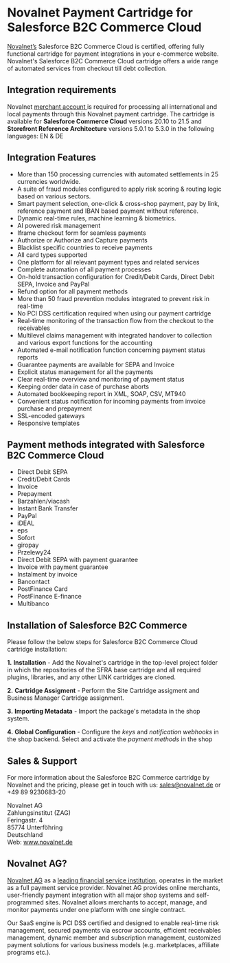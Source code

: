 # Novalnet Payment Cartridge for Salesforce B2C Commerce Cloud
<a href="https://www.novalnet.de/">Novalnet’s</a> Salesforce B2C Commerce Cloud is certified, offering fully functional cartridge for payment integrations in your e-commerce website. Novalnet's Salesforce B2C Commerce Cloud cartridge offers a wide range of automated services from checkout till debt collection.

## Integration requirements
Novalnet <a href="https://www.novalnet.de/"> merchant account </a> is required for processing all international and local payments through this Novalnet payment cartridge. The cartridge is available for **Salesforce Commerce Cloud** versions 20.10 to 21.5 and **Storefront Reference Architecture** versions 5.0.1 to 5.3.0 in the following languages: EN & DE

## Integration Features
- More than 150 processing currencies with automated settlements in 25 currencies worldwide.
- A suite of fraud modules configured to apply risk scoring & routing logic based on various sectors.
- Smart payment selection, one-click & cross-shop payment, pay by link, reference payment and IBAN based payment without reference.
- Dynamic real-time rules, machine learning & biometrics.
- AI powered risk management
- Iframe checkout form for seamless payments
- Authorize or Authorize and Capture payments
- Blacklist specific countries to receive payments
- All card types supported
-	One platform for all relevant payment types and related services
-	Complete automation of all payment processes
-	On-hold transaction configuration for Credit/Debit Cards, Direct Debit SEPA, Invoice and PayPal
-	Refund option for all payment methods
-	More than 50 fraud prevention modules integrated to prevent risk in real-time
-	No PCI DSS certification required when using our payment cartridge
-	Real-time monitoring of the transaction flow from the checkout to the receivables
-	Multilevel claims management with integrated handover to collection and various export functions for the accounting
-	Automated e-mail notification function concerning payment status reports
-	Guarantee payments are available for SEPA and Invoice
-	Explicit status management for all the payments
-	Clear real-time overview and monitoring of payment status
-	Keeping order data in case of purchase aborts
-	Automated bookkeeping report in XML, SOAP, CSV, MT940
-	Convenient status notification for incoming payments from invoice purchase and prepayment
-	SSL-encoded gateways
-	Responsive templates

## Payment methods integrated with Salesforce B2C Commerce Cloud
-	Direct Debit SEPA
-	Credit/Debit Cards
-	Invoice
-	Prepayment
-	Barzahlen/viacash
-	Instant Bank Transfer
-	PayPal
-	iDEAL
-	eps
-	Sofort
-	giropay
-	Przelewy24
-	Direct Debit SEPA with payment guarantee
-	Invoice with payment guarantee
-	Instalment by invoice
-	Bancontact
-	PostFinance Card
-	PostFinance E-finance
-	Multibanco

## Installation of Salesforce B2C Commerce 
Please follow the below steps for Salesforce B2C Commerce Cloud cartridge installation:

**1.** **Installation** - Add the Novalnet's cartridge in the top-level project folder in which the repositories of the SFRA base cartridge and all required plugins, libraries, and any other LINK cartridges are cloned.

**2.** **Cartridge Assigment** - Perform the Site Cartridge assigment and Business Manager Cartridge assignment.
 
**3.** **Importing Metadata** - Import the package's metadata in the shop system.

**4.** **Global Configuration** - Configure the _keys_ and _notification webhooks_ in the shop backend. Select and activate the _payment methods_ in the shop

## Sales & Support
For more information about the Salesforce B2C Commerce cartridge by Novalnet and the pricing, please get in touch with us: <a href="mailto:sales@novalnet.de"> sales@novalnet.de </a> or +49 89 9230683-20<br>

Novalnet AG<br>
Zahlungsinstitut (ZAG)<br>
Feringastr. 4<br>
85774 Unterföhring<br>
Deutschland<br>
Web: www.novalnet.de 

## Novalnet AG?
<a href="https://www.novalnet.de/">Novalnet AG</a> as a <a href="https://www.novalnet.de/zahlungsinstitut"> leading financial service institution</a>, operates in the market as a full payment service provider. Novalnet AG provides online merchants, user-friendly payment integration with all major shop systems and self-programmed sites. Novalnet allows merchants to accept, manage, and monitor payments under one platform with one single contract.<br>

Our SaaS engine is PCI DSS certified and designed to enable real-time risk management, secured payments via escrow accounts, efficient receivables management, dynamic member and subscription management, customized payment solutions for various business models (e.g. marketplaces, affiliate programs etc.).
